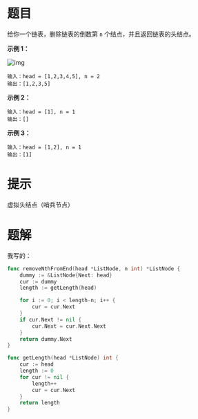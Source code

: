 # 题目

给你一个链表，删除链表的倒数第 `n` 个结点，并且返回链表的头结点。

 

**示例 1：**

![img](https://s2.loli.net/2024/05/26/OeLXFWvIZQ3mp9o.jpg)

```
输入：head = [1,2,3,4,5], n = 2
输出：[1,2,3,5]
```

**示例 2：**

```
输入：head = [1], n = 1
输出：[]
```

**示例 3：**

```
输入：head = [1,2], n = 1
输出：[1]
```



# 提示

虚拟头结点（哨兵节点）



# 题解

我写的：

```go
func removeNthFromEnd(head *ListNode, n int) *ListNode {
	dummy := &ListNode{Next: head}
	cur := dummy
	length := getLength(head)

	for i := 0; i < length-n; i++ {
		cur = cur.Next
	}
	if cur.Next != nil {
		cur.Next = cur.Next.Next
	}
	return dummy.Next
}

func getLength(head *ListNode) int {
	cur := head
	length := 0
	for cur != nil {
		length++
		cur = cur.Next
	}
	return length
}
```

